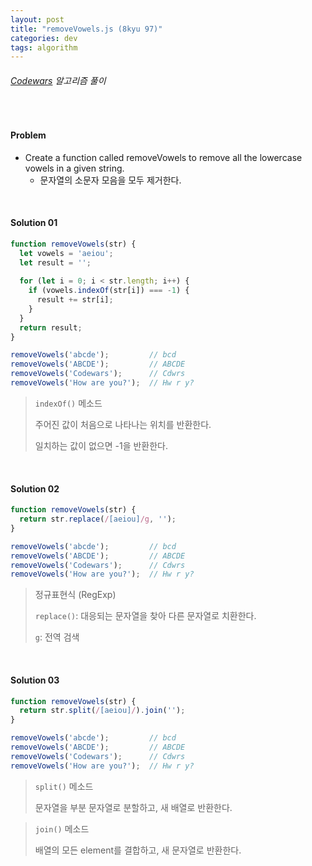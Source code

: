 ```yaml
---
layout: post
title: "removeVowels.js (8kyu 97)"
categories: dev
tags: algorithm
---
```


###### [Codewars](https://www.codewars.com) 알고리즘 풀이

<br>

#### Problem

- Create a function called removeVowels to remove all the lowercase vowels in a given string.
  - 문자열의 소문자 모음을 모두 제거한다.

<br>

#### Solution 01

```js
function removeVowels(str) {
  let vowels = 'aeiou';
  let result = '';
  
  for (let i = 0; i < str.length; i++) {
    if (vowels.indexOf(str[i]) === -1) {
      result += str[i];
    }
  }
  return result;
}

removeVowels('abcde');         // bcd
removeVowels('ABCDE');         // ABCDE
removeVowels('Codewars');      // Cdwrs
removeVowels('How are you?');  // Hw r y?
```

> `indexOf()` 메소드
>
> 주어진 값이 처음으로 나타나는 위치를 반환한다.
>
> 일치하는 값이 없으면 -1을 반환한다.

<br>

#### Solution 02

```js
function removeVowels(str) {
  return str.replace(/[aeiou]/g, '');
}

removeVowels('abcde');         // bcd
removeVowels('ABCDE');         // ABCDE
removeVowels('Codewars');      // Cdwrs
removeVowels('How are you?');  // Hw r y?
```

> 정규표현식 (RegExp)
>
> `replace()`: 대응되는 문자열을 찾아 다른 문자열로 치환한다.
>
> `g`: 전역 검색

<br>

#### Solution 03

```js
function removeVowels(str) {
  return str.split(/[aeiou]/).join('');
}

removeVowels('abcde');         // bcd
removeVowels('ABCDE');         // ABCDE
removeVowels('Codewars');      // Cdwrs
removeVowels('How are you?');  // Hw r y?
```

> `split()` 메소드
>
> 문자열을 부분 문자열로 분할하고, 새 배열로 반환한다.

> `join()` 메소드
>
> 배열의 모든 element를 결합하고, 새 문자열로 반환한다.

<br>

<br>